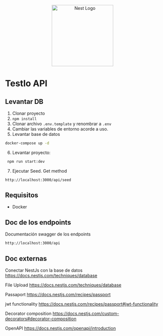 <p align="center">
  <a href="http://nestjs.com/" target="blank"><img src="https://nestjs.com/img/logo-small.svg" width="200" alt="Nest Logo" /></a>
</p>

# Testlo API

## Levantar DB

1. Clonar proyecto
2. `npm install`
3. Clonar archivo `.env.template` y renombrar a `.env`
4. Cambiar las variables de entorno acorde a uso.
5. Levantar base de datos

```sh
docker-compose up -d
```

6. Levantar proyecto:

```sh
 npm run start:dev
```

7. Ejecutar Seed. Get method

```sh
http://localhost:3000/api/seed
```

## Requisitos

- Docker

## Doc de los endpoints

Documentación swagger de los endpoints

```sh
http://localhost:3000/api

```

## Doc externas

Conectar NestJs con la base de datos
<a href="https://docs.nestjs.com/techniques/database" target="blank">https://docs.nestjs.com/techniques/database</a>

File Upload
<a href="https://docs.nestjs.com/techniques/file-upload" target="blank">https://docs.nestjs.com/techniques/database</a>

Passaport
<a href="https://docs.nestjs.com/recipes/passport" target="blank">https://docs.nestjs.com/recipes/passport</a>

jwt functionality
<a href="https://docs.nestjs.com/recipes/passport#jwt-functionality" target="blank">https://docs.nestjs.com/recipes/passport#jwt-functionality</a>

Decorator composition
<a href="https://docs.nestjs.com/custom-decorators#decorator-composition" target="blank">https://docs.nestjs.com/custom-decorators#decorator-composition</a>

OpenAPI
<a href="https://docs.nestjs.com/openapi/introduction" target="blank">https://docs.nestjs.com/openapi/introduction</a>
